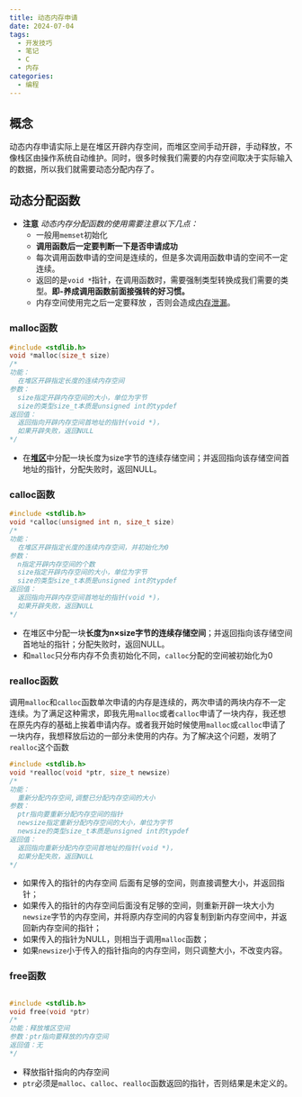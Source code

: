 ```yaml
---
title: 动态内存申请
date: 2024-07-04
tags:
  - 开发技巧
  - 笔记
  - C
  - 内存
categories:
  - 编程
---
```

## 概念
动态内存申请实际上是在堆区开辟内存空间，而堆区空间手动开辟，手动释放，不像栈区由操作系统自动维护。同时，很多时候我们需要的内存空间取决于实际输入的数据，所以我们就需要动态分配内存了。

## 动态分配函数

* **注意**
  *动态内存分配函数的使用需要注意以下几点：*
  * 一般用`memset`初始化
  * **调用函数后一定要判断一下是否申请成功**
  * 每次调用函数申请的空间是连续的，但是多次调用函数申请的空间不一定连续。
  * 返回的是`void *`指针，在调用函数时，需要强制类型转换成我们需要的类型。**即-养成调用函数前面接强转的好习惯。**
  * 内存空间使用完之后一定要释放
，否则会造成[内存泄漏]()。

### malloc函数

```C
#include <stdlib.h>
void *malloc(size_t size)
/*
功能：
  在堆区开辟指定长度的连续内存空间
参数：
  size指定开辟内存空间的大小，单位为字节
  size的类型size_t本质是unsigned int的typdef
返回值：
  返回指向开辟内存空间首地址的指针(void *)，
  如果开辟失败，返回NULL
*/
```

* 在[**堆区**](https://blog.csdn.net/panjiapengfly/article/details/102665381)中分配一块长度为size字节的连续存储空间；并返回指向该存储空间首地址的指针，分配失败时，返回NULL。


### calloc函数

```C
#include <stdlib.h>
void *calloc(unsigned int n, size_t size)
/*
功能：
  在堆区开辟指定长度的连续内存空间，并初始化为0
参数：
  n指定开辟内存空间的个数
  size指定开辟内存空间的大小，单位为字节
  size的类型size_t本质是unsigned int的typdef
返回值：
  返回指向开辟内存空间首地址的指针(void *)，
  如果开辟失败，返回NULL
*/
```


* 在堆区中分配一块**长度为n×size字节的连续存储空间**；并返回指向该存储空间首地址的指针；分配失败时，返回NULL。  
* 和`malloc`只分布内存不负责初始化不同，`calloc`分配的空间被初始化为0

### realloc函数

调用`malloc`和`calloc`函数单次申请的内存是连续的，两次申请的两块内存不一定连续。为了满足这种需求，即我先用`malloc`或者`calloc`申请了一块内存，我还想在原先内存的基础上挨着申请内存。或者我开始时候使用`malloc`或`calloc`申请了一块内存，我想释放后边的一部分未使用的内存。为了解决这个问题，发明了`realloc`这个函数

```C
#include <stdlib.h>
void *realloc(void *ptr, size_t newsize)
/*
功能：
  重新分配内存空间,调整已分配内存空间的大小
参数：
  ptr指向要重新分配内存空间的指针
  newsize指定重新分配内存空间的大小，单位为字节
  newsize的类型size_t本质是unsigned int的typdef
返回值：
  返回指向重新分配内存空间首地址的指针(void *)，
  如果分配失败，返回NULL
*/
```

* 如果传入的指针的内存空间
后面有足够的空间，则直接调整大小，并返回指针；
* 如果传入的指针的内存空间后面没有足够的空间，则重新开辟一块大小为`newsize`字节的内存空间，并将原内存空间的内容复制到新内存空间中，并返回新内存空间的指针；
* 如果传入的指针为NULL，则相当于调用`malloc`函数；
* 如果`newsize`小于传入的指针指向的内存空间，则只调整大小，不改变内容。

### free函数

``` C

#include <stdlib.h>
void free(void *ptr)
/*
功能：释放堆区空间
参数：ptr指向要释放的内存空间
返回值：无
*/
```


* 释放指针指向的内存空间
* `ptr`必须是`malloc`、`calloc`、`realloc`函数返回的指针，否则结果是未定义的。

